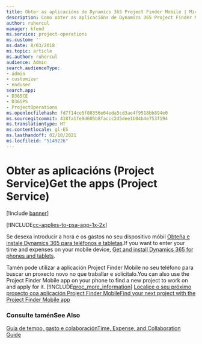 ```yaml
---
title: Obter as aplicacións de Dynamics 365 Project Finder Mobile | MicrosoftDocs
description: Como obter as aplicacións de Dynamics 365 Project Finder Mobile
author: ruhercul
manager: kfend
ms.service: project-operations
ms.custom: ''
ms.date: 8/03/2018
ms.topic: article
ms.author: ruhercul
audience: Admin
search.audienceType:
- admin
- customizer
- enduser
search.app:
- D365CE
- D365PS
- ProjectOperations
ms.openlocfilehash: fd7f14ce5f08356e64eda5cd3ae4f9518bb894e0
ms.sourcegitcommit: 418fa1fe9d605b8faccc2d5dee1b04b4e753f194
ms.translationtype: HT
ms.contentlocale: gl-ES
ms.lasthandoff: 02/10/2021
ms.locfileid: "5149226"
---
```

# <a name="get-the-apps-project-service"></a><span data-ttu-id="bb1dc-103">Obter as aplicacións (Project Service)</span><span class="sxs-lookup"><span data-stu-id="bb1dc-103">Get the apps (Project Service)</span></span>

[!include [banner](../includes/psa-now-project-operations.md)]

[!INCLUDE[cc-applies-to-psa-app-1x-2x](../includes/cc-applies-to-psa-app-1x-2x.md)]

<span data-ttu-id="bb1dc-104">Se desexa introducir a hora e os gastos no seu dispositivo móbil [Obteña e instale Dynamics 365 para teléfonos e tabletas](https://docs.microsoft.com/dynamics365/mobile-app/dynamics-365-phones-tablets-users-guide).</span><span class="sxs-lookup"><span data-stu-id="bb1dc-104">If you want to enter your time and expenses on your mobile device, [Get and install Dynamics 365 for phones and tablets](https://docs.microsoft.com/dynamics365/mobile-app/dynamics-365-phones-tablets-users-guide).</span></span>  
  
 <span data-ttu-id="bb1dc-105">Tamén pode utilizar a aplicación Project Finder Mobile no seu teléfono para buscar un proxecto novo no que traballar e solicitalo.</span><span class="sxs-lookup"><span data-stu-id="bb1dc-105">You can also use the Project Finder Mobile app on your phone to find a new project to work on and apply for it.</span></span> [!INCLUDE[proc_more_information](../includes/proc-more-information.md)] <span data-ttu-id="bb1dc-106">[Localice o seu próximo proxecto coa aplicación Project Finder Mobile](../psa/find-next-project-finder-mobile-app.md)</span><span class="sxs-lookup"><span data-stu-id="bb1dc-106">[Find your next project with the Project Finder Mobile app](../psa/find-next-project-finder-mobile-app.md)</span></span> 
  
### <a name="see-also"></a><span data-ttu-id="bb1dc-107">Consulte tamén</span><span class="sxs-lookup"><span data-stu-id="bb1dc-107">See Also</span></span>  
 [<span data-ttu-id="bb1dc-108">Guía de tempo, gasto e colaboración</span><span class="sxs-lookup"><span data-stu-id="bb1dc-108">Time, Expense, and Collaboration Guide</span></span>](../psa/time-expense-collaboration-guide.md)
